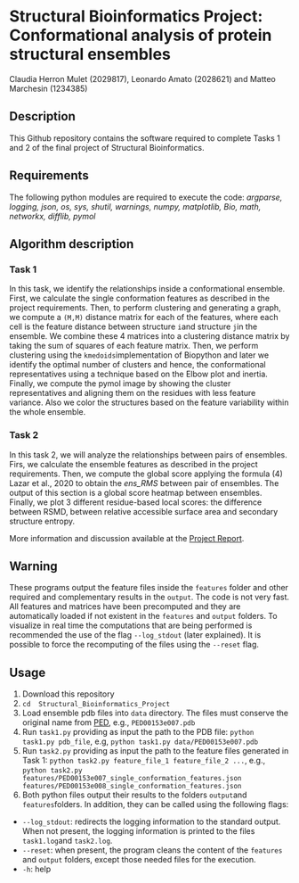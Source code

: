 # Structural Bioinformatics Project: Conformational analysis of protein structural ensembles
Claudia Herron Mulet (2029817), Leonardo Amato (2028621) and Matteo Marchesin (1234385)

## Description
This Github repository contains the software required to complete Tasks 1 and 2 of the final project of Structural Bioinformatics.

## Requirements 
The following python modules are required to execute the code:
*argparse, logging, json, os, sys, shutil, warnings, numpy, matplotlib, Bio, math, networkx, difflib, pymol*

## Algorithm description
### Task 1
In this task, we identify the relationships inside a conformational ensemble. First, we calculate the single conformation features as described in the project requirements. Then, to perform clustering and generating a graph, we compute a ```(M,M)``` distance matrix for each of the features, where each cell is the feature distance between structure ```i```and structure ```j```in the ensemble. We combine these 4 matrices into a clustering distance matrix by taking the sum of squares of each feature matrix. Then, we perform clustering using the ```kmedoids```implementation of Biopython and later we identify the optimal number of clusters and hence, the conformational representatives using a technique based on the Elbow plot and inertia. Finally, we compute the pymol image by showing the cluster representatives and aligning them on the residues with less feature variance. Also we color the structures based on the feature variability within the whole ensemble.

### Task 2
In this task 2, we will analyze the relationships between pairs of ensembles. Firs, we calculate the ensemble features as described in the project requirements. Then, we compute the global score applying the formula (4) Lazar et al., 2020 to obtain the *ens_RMS* between pair of ensembles. The output of this section is a global score heatmap between ensembles. Finally, we plot 3 different residue-based local scores: the difference between RSMD, between relative accessible surface area and secondary structure entropy.

More information and discussion available at the [Project Report](https://github.com/claudia-hm/Structural_Bioinformatics_Project/blob/main/SB%20Project%20Report.pdf).

## Warning 
These programs output the feature files inside the ```features``` folder and other required and complementary results in the ```output```. The code is not very fast. All features and matrices have been precomputed and they are automatically loaded if not existent in the ```features``` and  ```output``` folders. To visualize in real time the computations that are being performed is recommended the use of the flag ```--log_stdout``` (later explained). It is possible to force the recomputing of the files using the ```--reset``` flag.

## Usage 
1. Download this repository 
2. ```cd  Structural_Bioinformatics_Project```
3. Load ensemble pdb files into ```data``` directory. The files must conserve the original name from [PED](https://proteinensemble.org), e.g., ```PED00153e007.pdb```
4. Run ```task1.py``` providing as input the path to the PDB file: ```python task1.py pdb_file```, e.g,  ```python task1.py data/PED00153e007.pdb```
5. Run ```task2.py``` providing as input the path to the feature files generated in Task 1: ```python task2.py feature_file_1 feature_file_2 ...```, e.g., ```python task2.py features/PED00153e007_single_conformation_features.json features/PED00153e008_single_conformation_features.json```
6. Both python files output their results to the folders ```output```and ```features```folders. In addition, they can be called using the following flags:
* ```--log_stdout```: redirects the logging information to the standard output. When not present, the logging information is printed to the files ```task1.log```and ```task2.log```.
* ```--reset```: when present, the program cleans the content of the ```features``` and ```output``` folders, except those needed files for the execution.
* ```-h```: help


